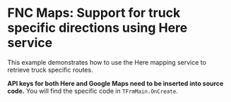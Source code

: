 # FNC Maps: Support for truck specific directions using Here service

This example demonstrates how to use the Here mapping service to retrieve truck specific routes. 

**API keys for both Here and Google Maps need to be inserted into source code.** You will find the specific code in 
`TFrmMain.OnCreate`.